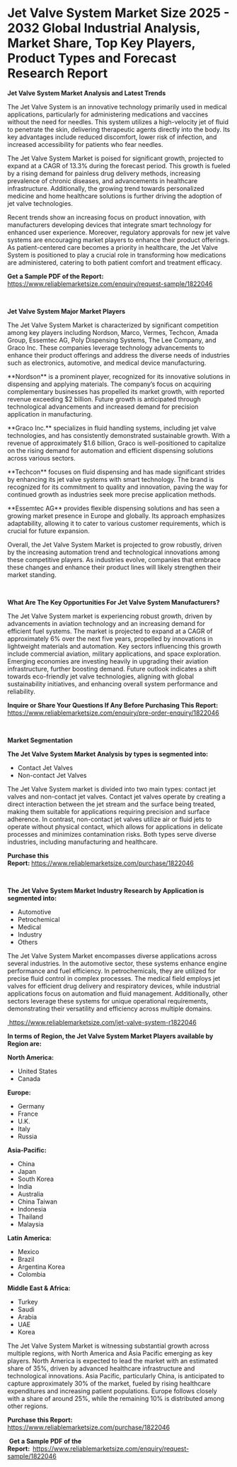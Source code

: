 <p><h1>Jet Valve System Market Size 2025 - 2032 Global Industrial Analysis, Market Share, Top Key Players, Product Types and Forecast Research Report</h1></p><p><strong>Jet Valve System Market Analysis and Latest Trends</strong></p>
<p><p>The Jet Valve System is an innovative technology primarily used in medical applications, particularly for administering medications and vaccines without the need for needles. This system utilizes a high-velocity jet of fluid to penetrate the skin, delivering therapeutic agents directly into the body. Its key advantages include reduced discomfort, lower risk of infection, and increased accessibility for patients who fear needles.</p><p>The Jet Valve System Market is poised for significant growth, projected to expand at a CAGR of 13.3% during the forecast period. This growth is fueled by a rising demand for painless drug delivery methods, increasing prevalence of chronic diseases, and advancements in healthcare infrastructure. Additionally, the growing trend towards personalized medicine and home healthcare solutions is further driving the adoption of jet valve technologies. </p><p>Recent trends show an increasing focus on product innovation, with manufacturers developing devices that integrate smart technology for enhanced user experience. Moreover, regulatory approvals for new jet valve systems are encouraging market players to enhance their product offerings. As patient-centered care becomes a priority in healthcare, the Jet Valve System is positioned to play a crucial role in transforming how medications are administered, catering to both patient comfort and treatment efficacy.</p></p>
<p><strong>Get a Sample PDF of the Report:&nbsp;</strong> <a href="https://www.reliablemarketsize.com/enquiry/request-sample/1822046?utm_campaign=2628&utm_medium=2&utm_source=Github&utm_content=ia&utm_term=16042025&utm_id=jet-valve-system">https://www.reliablemarketsize.com/enquiry/request-sample/1822046</a></p>
<p>&nbsp;</p>
<p><strong>Jet Valve System Major Market Players</strong></p>
<p><p>The Jet Valve System Market is characterized by significant competition among key players including Nordson, Marco, Vermes, Techcon, Amada Group, Essemtec AG, Poly Dispensing Systems, The Lee Company, and Graco Inc. These companies leverage technology advancements to enhance their product offerings and address the diverse needs of industries such as electronics, automotive, and medical device manufacturing.</p><p>**Nordson** is a prominent player, recognized for its innovative solutions in dispensing and applying materials. The company’s focus on acquiring complementary businesses has propelled its market growth, with reported revenue exceeding $2 billion. Future growth is anticipated through technological advancements and increased demand for precision application in manufacturing.</p><p>**Graco Inc.** specializes in fluid handling systems, including jet valve technologies, and has consistently demonstrated sustainable growth. With a revenue of approximately $1.6 billion, Graco is well-positioned to capitalize on the rising demand for automation and efficient dispensing solutions across various sectors.</p><p>**Techcon** focuses on fluid dispensing and has made significant strides by enhancing its jet valve systems with smart technology. The brand is recognized for its commitment to quality and innovation, paving the way for continued growth as industries seek more precise application methods.</p><p>**Essemtec AG** provides flexible dispensing solutions and has seen a growing market presence in Europe and globally. Its approach emphasizes adaptability, allowing it to cater to various customer requirements, which is crucial for future expansion.</p><p>Overall, the Jet Valve System Market is projected to grow robustly, driven by the increasing automation trend and technological innovations among these competitive players. As industries evolve, companies that embrace these changes and enhance their product lines will likely strengthen their market standing.</p></p>
<p>&nbsp;</p>
<p><strong>What Are The Key Opportunities For Jet Valve System Manufacturers?</strong></p>
<p><p>The Jet Valve System market is experiencing robust growth, driven by advancements in aviation technology and an increasing demand for efficient fuel systems. The market is projected to expand at a CAGR of approximately 6% over the next five years, propelled by innovations in lightweight materials and automation. Key sectors influencing this growth include commercial aviation, military applications, and space exploration. Emerging economies are investing heavily in upgrading their aviation infrastructure, further boosting demand. Future outlook indicates a shift towards eco-friendly jet valve technologies, aligning with global sustainability initiatives, and enhancing overall system performance and reliability.</p></p>
<p><strong>Inquire or Share Your Questions If Any Before Purchasing This Report:</strong> <a href="https://www.reliablemarketsize.com/enquiry/pre-order-enquiry/1822046?utm_campaign=2628&utm_medium=2&utm_source=Github&utm_content=ia&utm_term=16042025&utm_id=jet-valve-system">https://www.reliablemarketsize.com/enquiry/pre-order-enquiry/1822046</a></p>
<p>&nbsp;</p>
<p><strong>Market Segmentation</strong></p>
<p><strong>The Jet Valve System Market Analysis by types is segmented into:</strong></p>
<p><ul><li>Contact Jet Valves</li><li>Non-contact Jet Valves</li></ul></p>
<p><p>The Jet Valve System market is divided into two main types: contact jet valves and non-contact jet valves. Contact jet valves operate by creating a direct interaction between the jet stream and the surface being treated, making them suitable for applications requiring precision and surface adherence. In contrast, non-contact jet valves utilize air or fluid jets to operate without physical contact, which allows for applications in delicate processes and minimizes contamination risks. Both types serve diverse industries, including manufacturing and healthcare.</p></p>
<p><strong>Purchase this Report:&nbsp;</strong><a href="https://www.reliablemarketsize.com/purchase/1822046?utm_campaign=2628&utm_medium=2&utm_source=Github&utm_content=ia&utm_term=16042025&utm_id=jet-valve-system">https://www.reliablemarketsize.com/purchase/1822046</a></p>
<p>&nbsp;</p>
<p><strong>The Jet Valve System Market Industry Research by Application is segmented into:</strong></p>
<p><ul><li>Automotive</li><li>Petrochemical</li><li>Medical</li><li>Industry</li><li>Others</li></ul></p>
<p><p>The Jet Valve System Market encompasses diverse applications across several industries. In the automotive sector, these systems enhance engine performance and fuel efficiency. In petrochemicals, they are utilized for precise fluid control in complex processes. The medical field employs jet valves for efficient drug delivery and respiratory devices, while industrial applications focus on automation and fluid management. Additionally, other sectors leverage these systems for unique operational requirements, demonstrating their versatility and efficiency across multiple domains.</p></p>
<p><a href="https://www.reliablemarketsize.com/jet-valve-system-r1822046?utm_campaign=2628&utm_medium=2&utm_source=Github&utm_content=ia&utm_term=16042025&utm_id=jet-valve-system">&nbsp;https://www.reliablemarketsize.com/jet-valve-system-r1822046</a></p>
<p><strong>In terms of Region, the Jet Valve System Market Players available by Region are:</strong></p>
<p>
    <p> <strong> North America: </strong>
        <ul>
            <li>United States</li>
            <li>Canada</li>
        </ul>
        </p> 
    <p> <strong> Europe: </strong>
        <ul>
            <li>Germany</li>
            <li>France</li>
            <li>U.K.</li>
            <li>Italy</li>
            <li>Russia</li>
        </ul>
        </p> 
    <p> <strong> Asia-Pacific: </strong>
        <ul>
            <li>China</li>
            <li>Japan</li>
            <li>South Korea</li>
            <li>India</li>
            <li>Australia</li>
            <li>China Taiwan</li>
            <li>Indonesia</li>
            <li>Thailand</li>
            <li>Malaysia</li>
        </ul>
        </p> 
    <p> <strong> Latin America: </strong>
        <ul>
            <li>Mexico</li>
            <li>Brazil</li>
            <li>Argentina Korea</li>
            <li>Colombia</li>
        </ul>
        </p> 
    <p> <strong> Middle East & Africa: </strong>
        <ul>
            <li>Turkey</li>
            <li>Saudi</li>
            <li>Arabia</li>
            <li>UAE</li>
            <li>Korea</li>
        </ul>
    </p>
    </p>
<p><p>The Jet Valve System Market is witnessing substantial growth across multiple regions, with North America and Asia Pacific emerging as key players. North America is expected to lead the market with an estimated share of 35%, driven by advanced healthcare infrastructure and technological innovations. Asia Pacific, particularly China, is anticipated to capture approximately 30% of the market, fueled by rising healthcare expenditures and increasing patient populations. Europe follows closely with a share of around 25%, while the remaining 10% is distributed among other regions.</p></p>
<p><strong>Purchase this Report: </strong><a href="https://www.reliablemarketsize.com/purchase/1822046?utm_campaign=2628&utm_medium=2&utm_source=Github&utm_content=ia&utm_term=16042025&utm_id=jet-valve-system">https://www.reliablemarketsize.com/purchase/1822046</a></p>
<p>&nbsp;<strong>Get a Sample PDF of the Report:&nbsp;&nbsp;</strong><a href="https://www.reliablemarketsize.com/enquiry/request-sample/1822046?utm_campaign=2628&utm_medium=2&utm_source=Github&utm_content=ia&utm_term=16042025&utm_id=jet-valve-system">https://www.reliablemarketsize.com/enquiry/request-sample/1822046</a></p>
<p><strong></strong></p>
<p><p></p><p></p><p></p></p>